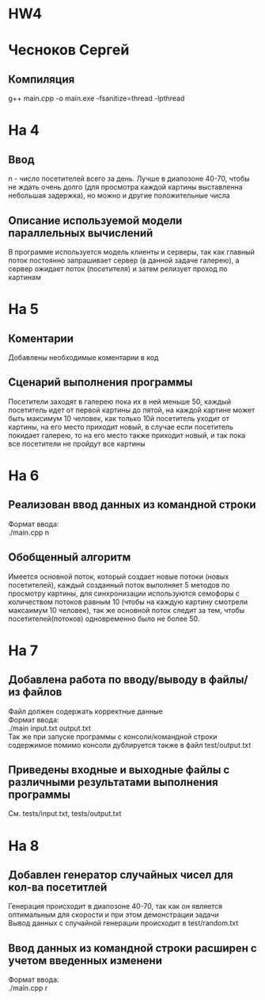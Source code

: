 # HW4
# Чесноков Сергей 
## Компиляция
g++ main.cpp -o main.exe -fsanitize=thread -lpthread  

# На 4
## Ввод
n - число посетителей всего за день. 
Лучше в диапозоне 40-70, чтобы не ждать очень долго (для просмотра каждой картины выставленна небольшая задержка), но можно и другие положительные числа
## Описание используемой модели параллельных вычислений
В программе используется модель клиенты и серверы, так как главный поток постоянно запрашивает сервер (в данной задаче галерею), а сервер ожидает поток (посетителя) и затем релизует проход по картинам 

# На 5
## Коментарии
Добавлены необходимые коментарии в код
## Сценарий выполнения программы
Посетители заходят в галерею пока их в ней меньше 50, каждый посетитель идет от первой картины до пятой, на каждой картине может быть максимум 10 человек, как только 10й посетитель уходит от картины, на его место приходит новый, в случае если посетитель покидает галерею, то на его место также приходит новый, и так пока все посетители не пройдут все картины

# На 6
## Реализован ввод данных из командной строки
Формат ввода:  
./main.cpp n
## Обобщенный алгоритм
Имеется основной поток, который создает новые потоки (новых посетителей), каждый созданный поток выполняет 5 методов по просмотру картины, для синхронизации используются семофоры с количеством потоков равным 10 (чтобы на каждую картину смотрели максаимум 10 человек), так же основной поток следит за тем, чтобы посетителей(потоков) одновременно было не более 50.

# На 7
## Добавлена работа по вводу/выводу в файлы/из файлов 
Файл должен содержать корректные данные   
Формат ввода:  
./main input.txt output.txt  
Так же при запуске программы с консоли/командной строки содержимое помимо консоли дублируется также в файл test/output.txt

## Приведены входные и выходные файлы с различными результатами выполнения программы
См. tests/input.txt, tests/output.txt 

# На 8
## Добавлен генератор случайных чисел для кол-ва посетитлей 
Генерация происходит в диапозоне 40-70, так как он является оптимальным для скорости и при этом демонстрации задачи  
Вывод данных с случайной генерации происходит в test/random.txt
## Ввод данных из командной строки расширен с учетом введенных изменени
Формат ввода:  
./main.cpp r
